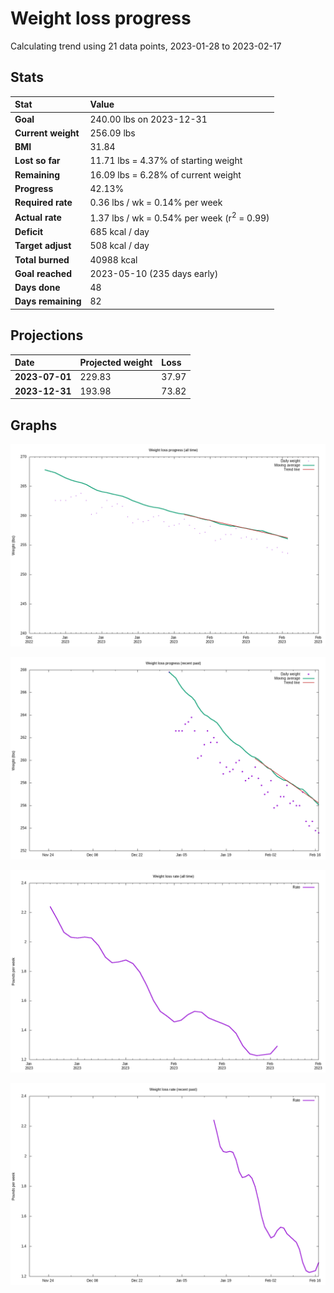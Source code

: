 # Weight loss progress

Calculating trend using 21 data points, 2023-01-28 to 2023-02-17

## Stats

Stat|Value
:-|:-
**Goal**|240.00 lbs on 2023-12-31
**Current weight**|256.09 lbs
**BMI**|31.84
**Lost so far**|11.71 lbs =  4.37% of starting weight
**Remaining**|16.09 lbs =  6.28% of current  weight
**Progress**|42.13%
**Required rate**|0.36 lbs / wk = 0.14% per week
**Actual rate**|1.37 lbs / wk = 0.54% per week  (r<sup>2</sup> = 0.99)
**Deficit**|685 kcal / day
**Target adjust**|508 kcal / day
**Total burned**|40988 kcal
**Goal reached**|2023-05-10 (235 days early)
**Days done**|48
**Days remaining**|82

## Projections

Date|Projected weight|Loss
:-|:-|:-
**2023-07-01**|229.83|37.97
**2023-12-31**|193.98|73.82

## Graphs

![](weight-graph-alltime.png)

![](weight-graph-recent.png)

![](rate-graph-alltime.png)

![](rate-graph-recent.png)
